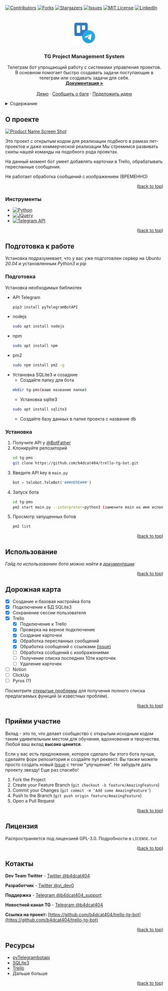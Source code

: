 <!-- Improved compatibility of back to top link: See: https://github.com/othneildrew/Best-README-Template/pull/73 -->
<a name="readme-top"></a>
<!--
*** Thanks for checking out the Best-README-Template. If you have a suggestion
*** that would make this better, please fork the repo and create a pull request
*** or simply open an issue with the tag "enhancement".
*** Don't forget to give the project a star!
*** Thanks again! Now go create something AMAZING! :D
-->



<!-- PROJECT SHIELDS -->
<!--
*** I'm using markdown "reference style" links for readability.
*** Reference links are enclosed in brackets [ ] instead of parentheses ( ).
*** See the bottom of this document for the declaration of the reference variables
*** for contributors-url, forks-url, etc. This is an optional, concise syntax you may use.
*** https://www.markdownguide.org/basic-syntax/#reference-style-links
-->
[![Contributors][contributors-shield]][contributors-url]
[![Forks][forks-shield]][forks-url]
[![Stargazers][stars-shield]][stars-url]
[![Issues][issues-shield]][issues-url]
[![MIT License][license-shield]][license-url]
[![LinkedIn][linkedin-shield]][linkedin-url]



<!-- PROJECT LOGO -->
<br />
<div align="center">
  <a href="https://github.com/b4dcat404/trello-tg-bot">
    <img src="images/logo.png" alt="Logo" width="80" height="80">
  </a>

<h3 align="center">TG Project Management System</h3>

  <p align="center">
    Телеграм бот упрощающий работу с системами управления проектов.<br />В основном помогает быстро создавать задачи поступающие в телеграм или создавать задачи для себя. 
    <br />
    <a href="https://github.com/b4dcat404/trello-tg-bot/README.md"><strong>Документация »</strong></a>
    <br />
    <br />
    <a href="https://t.me/dostavka82_bot">Демо</a>
    ·
    <a href="https://github.com/b4dcat404/Trello-TG-bot/issues">Сообщить о баге</a>
    ·
    <a href="https://github.com/b4dcat404/Trello-TG-bot/issues">Прделожить идею</a>
  </p>
</div>



<!-- TABLE OF CONTENTS -->
<details>
  <summary>Содержание</summary>
  <ol>
    <li>
      <a href="#about-the-project">О проекте</a>
      <ul>
        <li><a href="#built-with">Интсрументы</a></li>
      </ul>
    </li>
    <li><a href="#Использование">Использование</a></li>
    <li><a href="#roadmap">Цели</a></li>
    <li><a href="#contributing">Принять участие</a></li>
    <li><a href="#license">Лицензия</a></li>
    <li><a href="#contact">Контакты</a></li>
    <li><a href="#acknowledgments">Ресурсы</a></li>
  </ol>
</details>



<!-- ABOUT THE PROJECT -->
## О проекте

[![Product Name Screen Shot][product-screenshot]](https://b4dcat404.github.io/tg-deliveries-evp)

Это проект с открытым кодом для реализации подбного в рамках пет-проектов и даже коммерческой реализации 
Мы стремимся развивать скилы нашей команды на подобного рода проектах.

На данный момент бот умеет добавлять карточки в Trello, обрабатывать пересланные сообщения.

Не работает обработка сообщений с изображением (ВРЕМЕННО)
<p align="right">(<a href="#readme-top">back to top</a>)</p>



### Инструменты

* [![Python][Python]][Python-url]
* [![JQuery][JQuery.com]][JQuery-url]
* [![Telegram API][TGAPI]][TGAPI-url]
<!--* [![React][React.js]][React-url]
* [![Vue][Vue.js]][Vue-url]
* [![Angular][Angular.io]][Angular-url]
* [![Svelte][Svelte.dev]][Svelte-url]
* [![Laravel][Laravel.com]][Laravel-url]
* [![Bootstrap][Bootstrap.com]][Bootstrap-url]-->


<p align="right">(<a href="#readme-top">back to top</a>)</p>



<!-- GETTING STARTED -->
## Подготовка к работе

Установка подразумевает, что у вас уже подготовлен сервер на *Ubuntu 20.04* 
и установленным *Python3* и *pip*

### Подготовка

Установка необходимых библиотек
* API Telegram
  ```sh
  pip3 install pyTelegramBotAPI
  ```
* nodejs
  ```sh
  sudo apt install nodejs
  ```
* npm
  ```sh
  sudo apt install npm
  ``` 
* pm2
  ```sh
  sudo npm install pm2 -g
  ``` 
* Установка SQLite3 и созадние 
    * Создайте папку для бота
    ```sh
    mkdir tg-pms(ваше название папки)
   ```
    * Установка sqlite3
    ``` sh
  sudo apt install sqlite3
  ```
    * Создайте базу данных в папке проекта с название db

### Установка

1. Получите API у [@BotFather](https://t.me/BotFather)
2. Клонируйте репозиторий
   ```sh
   cd tg-pms
   git clone https://github.com/b4dcat404/trello-tg-bot.git
   ```
3. Введите API key в  `main.py`
   ```py
   bot = telebot.TeleBot('###HERE###')
   ```
4. Запуск бота
    ```sh
   cd tg-pms
   pm2 start main.py --interpreter=python3 (замените main на имя исполняемого файла бота)
   ```
5. Просмотр запущенных ботов
    ```sh
   pm2 list
    ```

<p align="right">(<a href="#readme-top">back to top</a>)</p>



<!-- USAGE EXAMPLES -->
## Использование

_Гайд по использованию бота можно найти в [документации](https://b4dcat404.github.io/trello-tg-bot/documentations.html)_

<p align="right">(<a href="#readme-top">back to top</a>)</p>



<!-- ROADMAP -->
## Дорожная карта

- [x] Создание и базовая настройка бота
- [x] Подключение к БД SQLite3
- [x] Сохранение сессии пользователя
- [x] Trello
  - [x] Подключение к Trello
  - [x] Проверка на верное подключение
  - [x] Создание карточки
  - [x] Обработка пересланных сообщений
  - [x] Обработка сообщений с ссылками [(issue)](https://github.com/b4dcat404/Trello-TG-bot/issues/10)
  - [ ] Обработка ссобщений с изображениями
  - [ ] Получение списка последних 10ти карточек
  - [ ] Удаление карточек
- [ ] Notion
- [ ] ClickUp
- [ ] Pyrus (?)

Посмотрите [открытые проблемы](https://github.com/b4dcat404/trello-tg-bot/issues) для получения полного списка предлагаемых функций (и известных проблем).

<p align="right">(<a href="#readme-top">back to top</a>)</p>



<!-- CONTRIBUTING -->
## Прийми участие

Вклад - это то, что делает сообщество с открытым исходным кодом таким удивительным местом для обучения, вдохновения и творчества. Любой ваш вклад **высоко ценится**.

Если у вас есть предложение, которое сделало бы этого бота лучше, сделайте форк репозитория и создайте пул реквест. Вы также можете просто создать новый [Issue](https://github.com/b4dcat404/trello-tg-bot/issues) с тегом "улучшение".
Не забудьте дать проекту звезду! Еще раз спасибо!

1. Fork the Project
2. Create your Feature Branch (`git checkout -b feature/AmazingFeature`)
3. Commit your Changes (`git commit -m 'Add some AmazingFeature'`)
4. Push to the Branch (`git push origin feature/AmazingFeature`)
5. Open a Pull Request

<p align="right">(<a href="#readme-top">back to top</a>)</p>



<!-- LICENSE -->
## Лицензия

Распространяется под лицензией GPL-3.0. Подробности в  `LICENSE.txt` 

<p align="right">(<a href="#readme-top">back to top</a>)</p>



<!-- CONTACT -->
## Котакты

**Dev Team Twitter** - [Twitter @b4dcat404](https://twitter.com/b4dcat404) 

**Разработчик** - [Twitter @vi_dev0](https://twitter.com/vi_dev0)

**Поддержка** - [Telegram @b4dcat404_support](https://t.me/b4dcat404_support)

**Новостной канал TG** - [Telegram @b4dcat404](https://t.me/b4dcat404)

**Ссылка на проект:** [https://github.com/b4dcat404/trello-tg-bot](https://github.com/b4dcat404/trello-tg-bot)


<p align="right">(<a href="#readme-top">back to top</a>)</p>



<!-- ACKNOWLEDGMENTS -->
## Ресурсы

* [pyTelegrambotapi](https://pypi.org/project/pyTelegramBotAPI/)
* [SQLite3](https://www.sqlite.org/)
* [Trello](https://trello.com/)
* Дальше больше

<p align="right">(<a href="#readme-top">back to top</a>)</p>


<!-- MARKDOWN LINKS & IMAGES -->
<!-- https://www.markdownguide.org/basic-syntax/#reference-style-links -->
[contributors-shield]: https://img.shields.io/github/contributors/b4dcat404/trello-tg-bot.svg?style=for-the-badge
[contributors-url]: https://github.com/b4dcat404/trello-tg-bot/graphs/contributors
[forks-shield]: https://img.shields.io/github/forks/b4dcat404/trello-tg-bot.svg?style=for-the-badge
[forks-url]: https://github.com/b4dcat404/trello-tg-bot/network/members
[stars-shield]: https://img.shields.io/github/stars/b4dcat404/trello-tg-bot.svg?style=for-the-badge
[stars-url]: https://github.com/b4dcat404/trello-tg-bot/stargazers
[issues-shield]: https://img.shields.io/github/issues/b4dcat404/trello-tg-bot.svg?style=for-the-badge
[issues-url]: https://github.com/b4dcat404/trello-tg-bot/issues
[license-shield]: https://img.shields.io/github/license/b4dcat404/Trello-TG-bot.svg?style=for-the-badge
[license-url]: https://github.com/b4dcat404/Trello-TG-bot/blob/main/LICENSE.txt
[linkedin-shield]: https://img.shields.io/badge/-LinkedIn-black.svg?style=for-the-badge&logo=linkedin&colorB=555
[linkedin-url]: https://www.linkedin.com/company/85617305
[product-screenshot]: images/screenshot.png
[Next.js]: https://img.shields.io/badge/next.js-000000?style=for-the-badge&logo=nextdotjs&logoColor=white
[Next-url]: https://nextjs.org/
[React.js]: https://img.shields.io/badge/React-20232A?style=for-the-badge&logo=react&logoColor=61DAFB
[React-url]: https://reactjs.org/
[Vue.js]: https://img.shields.io/badge/Vue.js-35495E?style=for-the-badge&logo=vuedotjs&logoColor=4FC08D
[Vue-url]: https://vuejs.org/
[Angular.io]: https://img.shields.io/badge/Angular-DD0031?style=for-the-badge&logo=angular&logoColor=white
[Angular-url]: https://angular.io/
[Svelte.dev]: https://img.shields.io/badge/Svelte-4A4A55?style=for-the-badge&logo=svelte&logoColor=FF3E00
[Svelte-url]: https://svelte.dev/
[Laravel.com]: https://img.shields.io/badge/Laravel-FF2D20?style=for-the-badge&logo=laravel&logoColor=white
[Laravel-url]: https://laravel.com
[Bootstrap.com]: https://img.shields.io/badge/Bootstrap-563D7C?style=for-the-badge&logo=bootstrap&logoColor=white
[Bootstrap-url]: https://getbootstrap.com
[JQuery.com]: https://img.shields.io/badge/jQuery-blueviolet?style=for-the-badge&logo=jquery&logoColor=white
[JQuery-url]: https://jquery.com
[Python]: https://img.shields.io/badge/python-0769AD?style=for-the-badge&logo=python&logoColor=white
[Python-url]: https://python.org
[TGAPI]: https://img.shields.io/badge/Telegram-black?style=for-the-badge&logo=Telegram&logoColor=white
[TGAPI-url]: https://telegram.org
